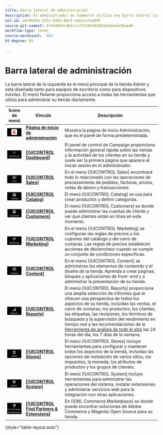 ```yaml
---
title: Barra lateral de administración
description: El administrador de Commerce utiliza una barra lateral izquierda para acceder al menú principal. Los comerciantes pueden acceder a todas las herramientas de administración necesarias para configurar y gestionar su tienda.
exl-id: 2619645e-22fc-4365-80c5-14e2ce7ea8df
source-git-commit: 474e9bb6cd6dccc723165d919b1b1ebeaa26ae46
workflow-type: tm+mt
source-wordcount: '351'
ht-degree: 0%

---
```


# Barra lateral de administración

La barra lateral de la izquierda es el menú principal de la tienda _Admin_ y está diseñada tanto para equipos de escritorio como para dispositivos móviles. El menú flotante proporciona acceso a todas las herramientas que utiliza para administrar su tienda diariamente.

| Icono de menú | Vínculo | Descripción |
| --------- | ---- | ----------- |
| ![Icono de la barra lateral del administrador](./assets/icon-admin-sidebar-logo.png) | **[Página de inicio de administración](../configuration-reference/advanced/admin.md)** | Muestra la página de inicio Administración, que es el panel de forma predeterminada. |
| ![Menú del panel](./assets/icon-admin-sidebar-dashboard.png) | **[[!UICONTROL Dashboard]](admin-dashboard.md)** | El panel de control de Campaign proporciona información general rápida sobre las ventas y la actividad de los clientes en su tienda y suele ser la primera página que aparece al iniciar sesión en el administrador. |
| ![Menú de ventas](./assets/icon-admin-sidebar-sales.png) | **[[!UICONTROL Sales]](../stores-purchase/sales-menu.md)** | En el menú [!UICONTROL Sales] encontrará todo lo relacionado con las operaciones de procesamiento de pedidos, facturas, envíos, notas de abono y transacciones. |
| ![Menú de catálogo](./assets/icon-admin-sidebar-catalog.png) | **[[!UICONTROL Catalog]](../catalog/catalog-menu.md)** | El menú [!UICONTROL Catalog] se usa para crear productos y definir categorías. |
| ![Menú de clientes](./assets/icon-admin-sidebar-customers.png) | **[[!UICONTROL Customers]](../customers/customers-introduction.md)** | El menú [!UICONTROL Customers] es donde puede administrar las cuentas de cliente y ver qué clientes están en línea en este momento. |
| ![Menú de marketing](./assets/icon-admin-sidebar-marketing.png) | **[[!UICONTROL Marketing]](../merchandising-promotions/marketing-menu.md)** | En el menú [!UICONTROL Marketing] se configuran las reglas de precios y los cupones del catálogo y del carro de compras. Las reglas de precios establecen acciones de déclencheur cuando se cumple un conjunto de condiciones específicas. |
| ![Menú de contenido](./assets/icon-admin-sidebar-content.png) | **[[!UICONTROL Content]](../content-design/content-menu.md)** | En el menú [!UICONTROL Content] se administran los elementos de contenido y el diseño de la tienda. Aprenda a crear páginas, bloques y aplicaciones de front-end y a administrar la presentación de su tienda. |
| ![Menú Informes](./assets/icon-admin-sidebar-reports.png) | **[[!UICONTROL Reports]](reports-menu.md)** | El menú [!UICONTROL Reports] proporciona una amplia selección de informes que le ofrecen una perspectiva de todos los aspectos de su tienda, incluidas las ventas, el carro de compras, los productos, los clientes, las etiquetas, las revisiones, los términos de búsqueda y la supervisión del rendimiento en tiempo real y las recomendaciones de la [Herramienta de análisis de todo el sitio](https://experienceleague.adobe.com/en/docs/commerce-operations/tools/site-wide-analysis-tool/intro) las 24 horas del día, los 7 días de la semana. |
| ![Menú de tiendas](./assets/icon-admin-sidebar-stores.png) | **[[!UICONTROL Stores]](../stores-purchase/stores-menu.md)** | El menú [!UICONTROL Stores] incluye herramientas para configurar y mantener todos los aspectos de la tienda, incluidas las opciones de instalación de varios sitios, los impuestos, la moneda, los atributos de productos y los grupos de clientes. |
| ![Menú del sistema](./assets/icon-admin-sidebar-system.png) | **[[!UICONTROL System]](../systems/system-menu.md)** | El menú [!UICONTROL System] incluye herramientas para administrar las operaciones del sistema, instalar extensiones y administrar servicios web para la integración con otras aplicaciones. |
| ![Buscar extensiones](./assets/icon-admin-sidebar-extensions.png) | **[[!UICONTROL Find Partners & Extensions]](commerce-marketplace.md)** | En [!DNL Commerce Marketplace] es donde puede encontrar soluciones de Adobe Commerce y Magento Open Source para su tienda. |

{style="table-layout:auto"}
